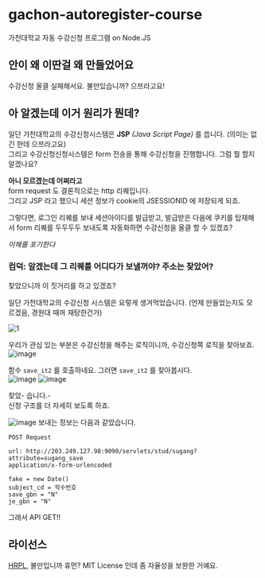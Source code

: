 # gachon-autoregister-course
가천대학교 자동 수강신청 프로그램 on Node.JS

## 안이 왜 이딴걸 왜 만들었어요
수강신청 올클 실패해서요. 불만있습니까? 으쯔라고요!

## 아 알겠는데 이거 원리가 뭔데?
일단 가천대학교의 수강신청시스템은 **JSP** *(Java Script Page)* 를 씁니다. (의미는 없긴 한데 으쯔라고요)  
그리고 수강신청신청시스템은 form 전송을 통해 수강신청을 진행합니다. 그럼 뭘 할지 알겠나요?  
  
**아니 모르겠는데 어쩌라고**  
form request 도 결론적으로는 http 리퀘입니다.  
그리고 JSP 라고 했으니 세션 정보가 cookie의 JSESSIONID 에 저장되게 되죠.  
  
그렇다면, 로그인 리퀘를 보내 세션아이디를 발급받고, 발급받은 다음에 쿠키를 탑재해서 form 리퀘를 두두두두 보내도록 자동화하면 수강신청을 올클 할 수 있겠죠?  
  
*이해를 포기한다*  
  
### 컴덕: 알겠는데 그 리퀘를 어디다가 보낼꺼야? 주소는 찾았어?
찾았으니까 이 짓거리를 하고 있겠죠?  
   
일단 가천대학교의 수강신청 시스템은 요렇게 생겨먹었습니다. (언제 만들었는지도 모르겠음, 경원대 때꺼 재탕한건가)  
  
![1](https://user-images.githubusercontent.com/27724108/53931728-be855200-40d9-11e9-80ab-b189d25c291e.jpg)  
  
우리가 관심 있는 부분은 수강신청을 해주는 로직이니까, 수강신청쪽 로직을 찾아보죠.    
![image](https://user-images.githubusercontent.com/27724108/53931776-fab8b280-40d9-11e9-828a-2a6ce8bb10b0.png)

함수 `save_it2` 를 호출하네요. 그러면 `save_it2` 를 찾아봅시다.  
![image](https://user-images.githubusercontent.com/27724108/53931820-2fc50500-40da-11e9-8ab1-424c13405b85.png)
![image](https://user-images.githubusercontent.com/27724108/53931843-51be8780-40da-11e9-9611-397640fde86a.png)
  
찾았- 습니다.-  
신청 구조를 더 자세히 보도록 하죠.  
  
![image](https://user-images.githubusercontent.com/27724108/53931946-a82bc600-40da-11e9-9e69-7e8d2e8539aa.png)
보내는 정보는 다음과 같았습니다.
  
```
POST Request

url: http://203.249.127.98:9090/servlets/stud/sugang?attribute=sugang_save
application/x-form-urlencoded

fake = new Date()
subject_cd = 학수번호
save_gbn = "N"
je_gbn = "N"
```
  
그래서 API GET!!

## 라이선스
[HRPL](https://github..com/Alex4386/HRPL), 불만입니까 휴먼? MIT License 인데 좀 자율성을 보완한 거예요.